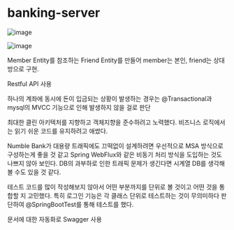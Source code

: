 # banking-server

![image](https://user-images.githubusercontent.com/47946124/222452683-e994f936-ee41-4336-be70-be789caf2b3e.png)

![image](https://user-images.githubusercontent.com/47946124/222453833-d090766e-43d1-4da9-b6c2-92d9fd0df8ed.png)

Member Entity를 참조하는 Friend Entity를 만들어 member는 본인, friend는 상대방으로 구현.

Restful API 사용

하나의 계좌에 동시에 돈이 입금되는 상황이 발생하는 경우는 @Transactional과 mysql의 MVCC 기능으로 인해 발생하지 않을 걸로 판단

최대한 클린 아키텍처를 지향하고 객체지향을 준수하려고 노력했다.
비즈니스 로직에서는 읽기 쉬운 코드를 유지하려고 애썼다.

Numble Bank가 대용량 트래픽에도 끄떡없이 설계하려면 우선적으로 MSA 방식으로 구성하는게 좋을 것 같고
Spring WebFlux와 같은 비동기 처리 방식을 도입하는 것도 나쁘지 않아 보인다. 
DB의 과부하로 인한 트래픽 문제가 생긴다면 시계열 DB를 생각해볼 수도 있을 것 같다.

테스트 코드를 많이 작성해보지 않아서 어떤 부분까지를 단위로 볼 것이고 어떤 것을 통합할 지 고민했다.
특히 로그인 기능은 각 클래스 단위로 테스트하는 것이 무의미하다 판단하여 @SpringBootTest를 통해 테스트를 했다.

문서에 대한 자동화로 Swagger 사용
